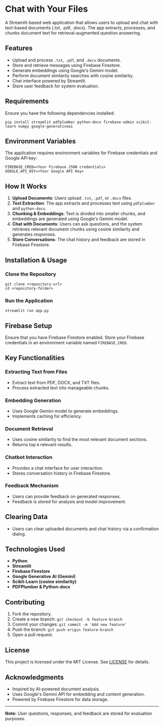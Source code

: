 # Chat with Your Files

A Streamlit-based web application that allows users to upload and chat with text-based documents (.txt, .pdf, .docx). The app extracts, processes, and chunks document text for retrieval-augmented question answering.

## Features

- Upload and process `.txt`, `.pdf`, and `.docx` documents.
- Store and retrieve messages using Firebase Firestore.
- Generate embeddings using Google's Gemini model.
- Perform document similarity searches with cosine similarity.
- Chat interface powered by Streamlit.
- Store user feedback for system evaluation.

## Requirements

Ensure you have the following dependencies installed:

```
pip install streamlit pdfplumber python-docx firebase-admin scikit-learn numpy google-generativeai
```

## Environment Variables

The application requires environment variables for Firebase credentials and Google API key:

```
FIREBASE_CRED=<Your Firebase JSON credentials>
GOOGLE_API_KEY=<Your Google API Key>
```

## How It Works

1. **Upload Documents**: Users upload `.txt`, `.pdf`, or `.docx` files.
2. **Text Extraction**: The app extracts and processes text using `pdfplumber` and `python-docx`.
3. **Chunking & Embeddings**: Text is divided into smaller chunks, and embeddings are generated using Google's Gemini model.
4. **Chat with Documents**: Users can ask questions, and the system retrieves relevant document chunks using cosine similarity and generates responses.
5. **Store Conversations**: The chat history and feedback are stored in Firebase Firestore.

## Installation & Usage

### Clone the Repository
```
git clone <repository-url>
cd <repository-folder>
```

### Run the Application
```
streamlit run app.py
```

## Firebase Setup
Ensure that you have Firebase Firestore enabled. Store your Firebase credentials in an environment variable named `FIREBASE_CRED`.

## Key Functionalities

### Extracting Text from Files
- Extract text from PDF, DOCX, and TXT files.
- Process extracted text into manageable chunks.

### Embedding Generation
- Uses Google Gemini model to generate embeddings.
- Implements caching for efficiency.

### Document Retrieval
- Uses cosine similarity to find the most relevant document sections.
- Returns top `N` relevant results.

### Chatbot Interaction
- Provides a chat interface for user interaction.
- Stores conversation history in Firebase Firestore.

### Feedback Mechanism
- Users can provide feedback on generated responses.
- Feedback is stored for analysis and model improvement.

## Clearing Data
- Users can clear uploaded documents and chat history via a confirmation dialog.

## Technologies Used

- **Python**
- **Streamlit**
- **Firebase Firestore**
- **Google Generative AI (Gemini)**
- **Scikit-Learn (cosine similarity)**
- **PDFPlumber & Python-docx**

## Contributing

1. Fork the repository.
2. Create a new branch: `git checkout -b feature-branch`
3. Commit your changes: `git commit -m 'Add new feature'`
4. Push the branch: `git push origin feature-branch`
5. Open a pull request.

## License
This project is licensed under the MIT License. See [LICENSE](LICENSE) for details.

## Acknowledgments

- Inspired by AI-powered document analysis.
- Uses Google's Gemini API for embedding and content generation.
- Powered by Firebase Firestore for data storage.

---
**Note:** User questions, responses, and feedback are stored for evaluation purposes.

